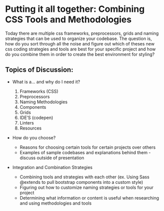 # Putting it all together: Combining CSS Tools and Methodologies

Today there are multiple css frameworks, preprocessors, grids and naming strategies that can be used to organize your codebase.  The question is, how do you sort through all the noise and figure out which of theses new css coding strategies and tools are best for your specific project and how do you combine them in order to create the best environment for styling?

## Topics of Discussion:
- What is a… and why do I need it?
	1. Frameworks (CSS)
	2. Preprocessors
	3. Naming Methodologies
	4. Components
	5. Grids
	6. IDE’S (codepen) 
	7. Linters
	8. Resources

- How do you choose?
	- Reasons for choosing certain tools for certain projects over others
	- Examples of sample codebases and explanations behind them - discuss outside of presentation

- Integration and Combination Strategies
	- Combining tools and strategies with each other (ex. Using Sass @extends to pull bootstrap components into a custom style)
	- Figuring out how to customize naming strategies or tools for your project
	- Determining what information or content is useful when researching and using methodologies and tools
	
